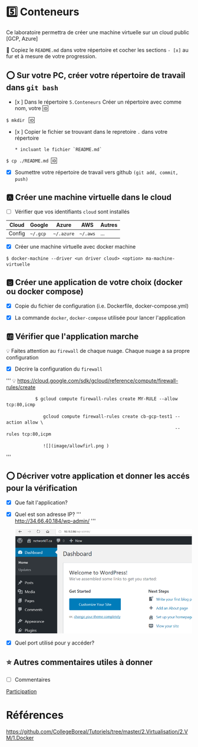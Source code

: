 # :five: Conteneurs

Ce laboratoire permettra de créer une machine virtuelle sur un cloud public [GCP, Azure]

:closed_book: Copiez le `README.md` dans votre répertoire et cocher les sections `- [x]` au fur et à mesure de votre progression.

## :o: Sur votre PC, créer votre répertoire de travail dans `git bash`

- [x ] Dans le répertoire `5.Conteneurs` Créer un répertoire avec comme nom, votre :id:

`$ mkdir ` :id:

- [x ] Copier le fichier se trouvant dans le repretoire `.` dans votre répertoire

      * incluant le fichier `README.md` 


`$ cp ./README.md `:id:` `

- [x] Soumettre votre répertoire de travail vers github `(git add, commit, push)` 

## :a: Créer une machine virtuelle dans le cloud

- [ ] Vérifier que vos identifiants `cloud` sont installés

| Cloud  |  Google  | Azure       | AWS      |  Autres |
|--------|----------|-------------|----------|---------|
| Config | `~/.gcp` | `~/.azure`  | `~/.aws` |  ...    |

- [X] Créer une machine virtuelle avec docker machine

```
$ docker-machine --driver <un driver cloud> <option> ma-machine-virtuelle
```

## :b: Créer une application de votre choix (docker ou docker compose)

- [x] Copie du fichier de configuration (i.e. Dockerfile, docker-compose.yml)

- [x] La commande `docker`, `docker-compose` utilisée pour lancer l'application

## :ab: Vérifier que l'application marche

:bulb: Faites attention au `firewall` de chaque nuage. Chaque nuage a sa propre configuration

- [x] Décrire la configuration du `firewall`

'''
             :bulb: https://cloud.google.com/sdk/gcloud/reference/compute/firewall-rules/create
              
               $ gcloud compute firewall-rules create MY-RULE --allow tcp:80,icmp
             
                  gcloud compute firewall-rules create cb-gcp-test1 --action allow \
                                                                    --rules tcp:80,icpm
                 
                  ![](image/allowfirl.png )
 '''

## :o: Décriver votre application et donner les accés pour la vérification 

- [x] Que fait l'application?
              
- [x] Quel est son adresse IP?
 '''                   
            http://34.66.40.184/wp-admin/ 
 '''
 
  ![](image/wrodpress1.png  )

- [x] Quel port utilisé pour y accéder?

## :star: Autres commentaires utiles à donner

- [ ] Commentaires

[Participation](Participation.md)

# Références

https://github.com/CollegeBoreal/Tutoriels/tree/master/2.Virtualisation/2.VM/1.Docker
